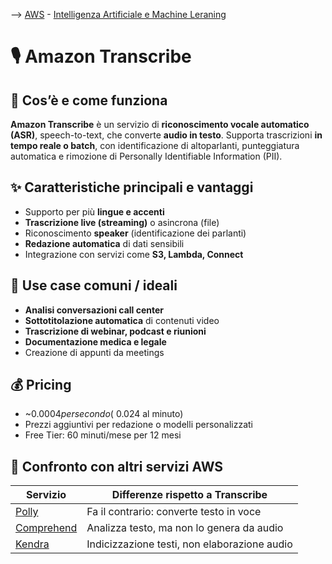 --> [AWS](/00-Intro/AWS.md)  -  [Intelligenza Artificiale e Machine Leraning](/07-IA-ML-Analytics/Intelligenza-artificiale-Machine-Learning-e-Analytics.md)
# 🎙️ Amazon Transcribe

## 📘 Cos’è e come funziona

**Amazon Transcribe** è un servizio di **riconoscimento vocale automatico (ASR)**, speech-to-text, che converte **audio in testo**. Supporta trascrizioni **in tempo reale o batch**, con identificazione di altoparlanti, punteggiatura automatica e rimozione di Personally Identifiable Information (PII).

## ✨ Caratteristiche principali e vantaggi

- Supporto per più **lingue e accenti**
- **Trascrizione live (streaming)** o asincrona (file)
- Riconoscimento **speaker** (identificazione dei parlanti)
- **Redazione automatica** di dati sensibili
- Integrazione con servizi come **S3, Lambda, Connect**

## 🚀 Use case comuni / ideali

- **Analisi conversazioni call center**
- **Sottotitolazione automatica** di contenuti video
- **Trascrizione di webinar, podcast e riunioni**
- **Documentazione medica e legale**
- Creazione di appunti da meetings

## 💰 Pricing

- ~$0.0004 per secondo (~$0.024 al minuto)
- Prezzi aggiuntivi per redazione o modelli personalizzati
- Free Tier: 60 minuti/mese per 12 mesi

## 🔄 Confronto con altri servizi AWS

| Servizio            | Differenze rispetto a Transcribe                |
|---------------------|--------------------------------------------------|
| [Polly](/07-IA-ML-Analytics/AI-e-ML/Amazon-Polly.md)   | Fa il contrario: converte testo in voce         |
| [Comprehend](/07-IA-ML-Analytics/AI-e-ML/Amazon-Comprehend.md)   | Analizza testo, ma non lo genera da audio       |
| [Kendra](/07-IA-ML-Analytics/AI-e-ML/Amazon-Kendra.md)     | Indicizzazione testi, non elaborazione audio    |
